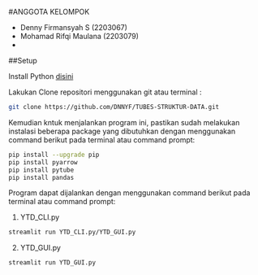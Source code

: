 #ANGGOTA KELOMPOK

- Denny Firmansyah S (2203067)
- Mohamad Rifqi Maulana (2203079)
-


##Setup

Install Python [disini](https://www.python.org/downloads/)

Lakukan Clone repositori menggunakan git atau terminal :
```bash
git clone https://github.com/DNNYF/TUBES-STRUKTUR-DATA.git
```

Kemudian kntuk menjalankan program ini, pastikan sudah melakukan instalasi beberapa package yang dibutuhkan dengan menggunakan command berikut pada terminal atau command prompt:
```bash
pip install --upgrade pip
pip install pyarrow
pip install pytube
pip install pandas
```

Program dapat dijalankan dengan menggunakan command berikut pada terminal atau command prompt:
1. YTD_CLI.py
```bash
streamlit run YTD_CLI.py/YTD_GUI.py
```

2. YTD_GUI.py
```bash
streamlit run YTD_GUI.py
```

